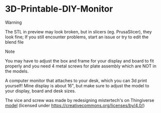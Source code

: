 # 3D-Printable-DIY-Monitor

> [!WARNING]
> The STL in preview may look broken, but in slicers (eg. PrusaSlicer), they look fine;
> If you still encounter problems, start an issue or try to edit the blend file

> [!NOTE]
> You may have to adjust the box and frame for your display and board to fit properly
> and you need 4 metal screws for plate assembly which are NOT in the models.

A computer monitor that attaches to your desk, which you can 3d print yourself!
Mine display is about 16", but make sure to adjust the model to your display, board and desk sizes.

The vice and screw was made by redesigning mistertech's on Thingiverse [model](https://www.thingiverse.com/thing:2076034) (licensed under https://creativecommons.org/licenses/by/4.0/)<br/>

